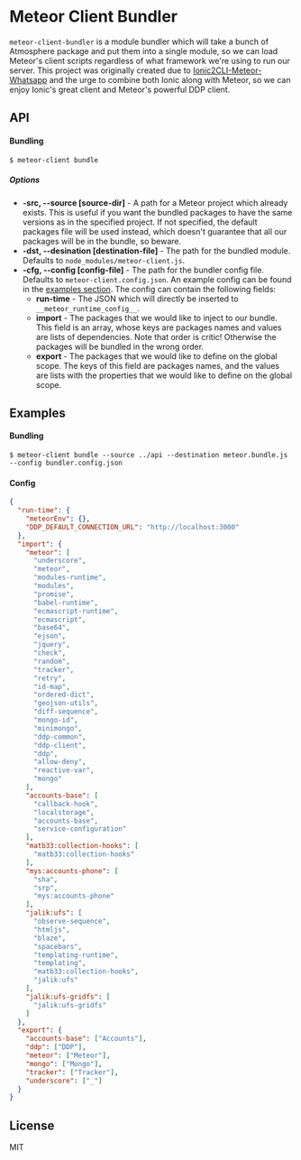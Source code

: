 # Meteor Client Bundler

`meteor-client-bundler` is a module bundler which will take a bunch of Atmosphere package and put them into a single module, so we can load Meteor's client scripts regardless of what framework we're using to run our server. This project was originally created due to [Ionic2CLI-Meteor-Whatsapp](https://github.com/Urigo/Ionic2CLI-Meteor-WhatsApp) and the urge to combine both Ionic along with Meteor, so we can enjoy Ionic's great client and Meteor's powerful DDP client.

## API

#### Bundling

    $ meteor-client bundle

##### Options

- **-src, --source [source-dir]** - A path for a Meteor project which already exists. This is useful if you want the bundled packages to have the same versions as in the specified project. If not specified, the default packages file will be used instead, which doesn't guarantee that all our packages will be in the bundle, so beware.
- **-dst, --desination [destination-file]** - The path for the bundled module. Defaults to `node_modules/meteor-client.js`.
- **-cfg, --config [config-file]** - The path for the bundler config file. Defaults to `meteor-client.config.json`. An example config can be found in the [examples section](#examples). The config can contain the following fields:
  - **run-time** - The JSON which will directly be inserted to `__meteor_runtime_config__`.
  - **import** - The packages that we would like to inject to our bundle. This field is an array, whose keys are packages names and values are lists of dependencies. Note that order is critic! Otherwise the packages will be bundled in the wrong order.
  - **export** - The packages that we would like to define on the global scope. The keys of this field are packages names, and the values are lists with the properties that we would like to define on the global scope.

## Examples

#### Bundling

    $ meteor-client bundle --source ../api --destination meteor.bundle.js --config bundler.config.json

#### Config

```json
{
  "run-time": {
    "meteorEnv": {},
    "DDP_DEFAULT_CONNECTION_URL": "http://localhost:3000"
  },
  "import": {
    "meteor": [
      "underscore",
      "meteor",
      "modules-runtime",
      "modules",
      "promise",
      "babel-runtime",
      "ecmascript-runtime",
      "ecmascript",
      "base64",
      "ejson",
      "jquery",
      "check",
      "random",
      "tracker",
      "retry",
      "id-map",
      "ordered-dict",
      "geojson-utils",
      "diff-sequence",
      "mongo-id",
      "minimongo",
      "ddp-common",
      "ddp-client",
      "ddp",
      "allow-deny",
      "reactive-var",
      "mongo"
    ],
    "accounts-base": [
      "callback-hook",
      "localstorage",
      "accounts-base",
      "service-configuration"
    ],
    "matb33:collection-hooks": [
      "matb33:collection-hooks"
    ],
    "mys:accounts-phone": [
      "sha",
      "srp",
      "mys:accounts-phone"
    ],
    "jalik:ufs": [
      "observe-sequence",
      "htmljs",
      "blaze",
      "spacebars",
      "templating-runtime",
      "templating",
      "matb33:collection-hooks",
      "jalik:ufs"
    ],
    "jalik:ufs-gridfs": [
      "jalik:ufs-gridfs"
    ]
  },
  "export": {
    "accounts-base": ["Accounts"],
    "ddp": ["DDP"],
    "meteor": ["Meteor"],
    "mongo": ["Mongo"],
    "tracker": ["Tracker"],
    "underscore": ["_"]
  }
}
```

## License

MIT